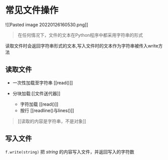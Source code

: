 # 常见文件操作
![[Pasted image 20220126160530.png]]


> 在任何情况下，文件的文本在Python程序中都采用字符串的形式

读取文件时会返回字符串形式的文本,写入文件时的文本作为字符串被传入write方法


## 读取文件

- 一次性加载至字符串  [[read()]] 


- 分块加载:[[文件送代器]] 
	- 字符加载  [[read()]] 
	- 按行 [[readline()与lines()]]



> [[读取的内容是字符串，不是对象]]

## 写入文件
`f.write(string)` 把 _string_ 的内容写入文件，并返回写入的字符数